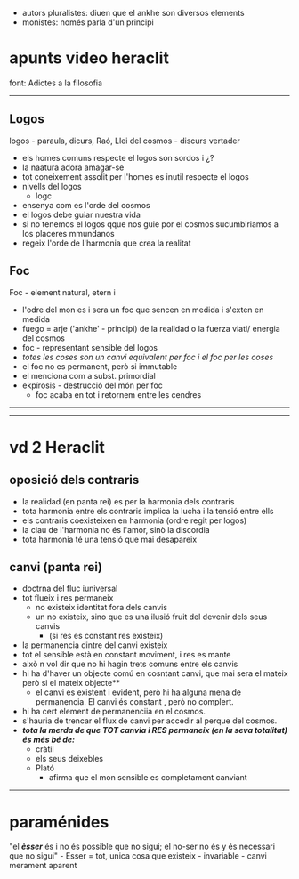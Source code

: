 - autors pluralistes: diuen que el ankhe son diversos elements
- monistes: només parla d'un principi
# apunts video heraclit
font: Adictes a la filosofia
___
## Logos
logos - paraula, dicurs, Raó, Llei del cosmos
	- discurs vertader
- els homes comuns respecte el logos son sordos i ¿?
- la naatura adora amagar-se
- tot coneixement assolit per l'homes es inutil respecte el logos
- nivells del logos
	- logc
- ensenya com es l'orde del cosmos
- el logos debe guiar nuestra vida
- si no tenemos el logos qque nos guie por el cosmos sucumbiriamos a los placeres mmundanos
- regeix l'orde de l'harmonia que crea la realitat
## Foc
Foc - element natural, etern i
- l'odre del mon es i sera un foc que sencen en medida i s'exten en medida
- fuego = arje ('ankhe' - principi) de la realidad o la fuerza viatl/ energia del cosmos
- foc - representant sensible del logos
- *totes les coses son un canvi equivalent per foc i el foc per les coses*
- el foc no es permanent, però si immutable
- el menciona com a subst. primordial
- ekpírosis - destrucció del món per foc
	- foc acaba en tot i retornem entre les cendres
___
___
#  vd 2 Heraclit
## oposició dels contraris
- la realidad (en panta rei) es per la harmonia dels contraris
- tota harmonia entre els contraris implica la lucha i la tensió entre ells
- els contraris coexisteixen en harmonia (ordre regit per logos)
- la clau de l'harmonia no és l'amor, sinò la discordia
- tota harmonia té una tensió que mai desapareix
## canvi (panta rei)
- doctrna del fluc iuniversal
- tot flueix i res permaneix
	- no existeix identitat fora dels canvis
	- un no existeix, sino que es una ilusió fruit del devenir dels seus canvis
		- (si res es constant res existeix)
- la permanencia dintre del canvi existeix
- tot el sensible està en constant moviment, i res es mante
- això n vol dir que no hi hagin trets comuns entre els canvis
- hi ha d'haver un objecte comú en cosntant canvi, que mai sera el mateix però si el mateix objecte**
	- el canvi es existent i evident, però hi ha alguna mena de permanencia. El canvi és constant , però no complert.
- hi ha cert element de permanenciia en el cosmos.
- s'hauria de trencar el flux de canvi per accedir al perque del cosmos.
- ***tota la merda de que TOT canvia i RES permaneix (en la seva totalitat) és més bé de:***
	- cràtil
	- els seus deixebles
	- Plató
		- afirma que el mon sensible es completament canviant
___
# paraménides
 "el ***èsser*** és i no és possible que no sigui; el no-ser no és y és necessari que no sigui"
	 - Esser = tot, unica cosa que existeix
	 - invariable
	 - canvi merament aparent
